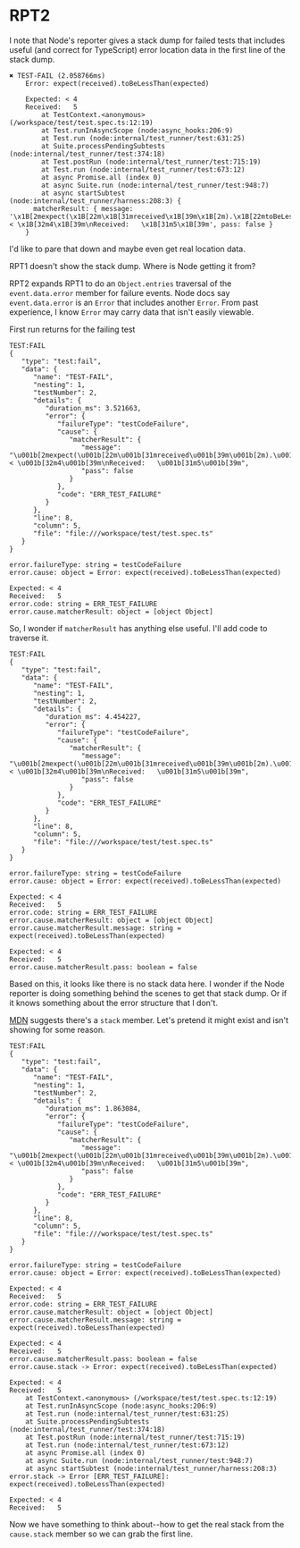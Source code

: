 # RPT2

I note that Node's reporter gives a stack dump for failed tests that includes useful (and correct for TypeScript) error location data in the first line of the stack dump.

```
✖ TEST-FAIL (2.058766ms)
    Error: expect(received).toBeLessThan(expected)
    
    Expected: < 4
    Received:   5
        at TestContext.<anonymous> (/workspace/test/test.spec.ts:12:19)
        at Test.runInAsyncScope (node:async_hooks:206:9)
        at Test.run (node:internal/test_runner/test:631:25)
        at Suite.processPendingSubtests (node:internal/test_runner/test:374:18)
        at Test.postRun (node:internal/test_runner/test:715:19)
        at Test.run (node:internal/test_runner/test:673:12)
        at async Promise.all (index 0)
        at async Suite.run (node:internal/test_runner/test:948:7)
        at async startSubtest (node:internal/test_runner/harness:208:3) {
      matcherResult: { message: '\x1B[2mexpect(\x1B[22m\x1B[31mreceived\x1B[39m\x1B[2m).\x1B[22mtoBeLessThan\x1B[2m(\x1B[22m\x1B[32mexpected\x1B[39m\x1B[2m)\x1B[22m\n\nExpected: < \x1B[32m4\x1B[39m\nReceived:   \x1B[31m5\x1B[39m', pass: false }
    }
```

I'd like to pare that down and maybe even get real location data.

RPT1 doesn't show the stack dump. Where is Node getting it from?

RPT2 expands RPT1 to do an `Object.entries` traversal of the `event.data.error` member for failure events. Node docs say `event.data.error` is an `Error` that includes another `Error`. From past experience, I know `Error` may carry data that isn't easily viewable.

First run returns for the failing test

```
TEST:FAIL
{
   "type": "test:fail",
   "data": {
      "name": "TEST-FAIL",
      "nesting": 1,
      "testNumber": 2,
      "details": {
         "duration_ms": 3.521663,
         "error": {
            "failureType": "testCodeFailure",
            "cause": {
               "matcherResult": {
                  "message": "\u001b[2mexpect(\u001b[22m\u001b[31mreceived\u001b[39m\u001b[2m).\u001b[22mtoBeLessThan\u001b[2m(\u001b[22m\u001b[32mexpected\u001b[39m\u001b[2m)\u001b[22m\n\nExpected: < \u001b[32m4\u001b[39m\nReceived:   \u001b[31m5\u001b[39m",
                  "pass": false
               }
            },
            "code": "ERR_TEST_FAILURE"
         }
      },
      "line": 8,
      "column": 5,
      "file": "file:///workspace/test/test.spec.ts"
   }
}

error.failureType: string = testCodeFailure
error.cause: object = Error: expect(received).toBeLessThan(expected)

Expected: < 4
Received:   5
error.code: string = ERR_TEST_FAILURE
error.cause.matcherResult: object = [object Object]
```

So, I wonder if `matcherResult` has anything else useful. I'll add code to traverse it.

```
TEST:FAIL
{
   "type": "test:fail",
   "data": {
      "name": "TEST-FAIL",
      "nesting": 1,
      "testNumber": 2,
      "details": {
         "duration_ms": 4.454227,
         "error": {
            "failureType": "testCodeFailure",
            "cause": {
               "matcherResult": {
                  "message": "\u001b[2mexpect(\u001b[22m\u001b[31mreceived\u001b[39m\u001b[2m).\u001b[22mtoBeLessThan\u001b[2m(\u001b[22m\u001b[32mexpected\u001b[39m\u001b[2m)\u001b[22m\n\nExpected: < \u001b[32m4\u001b[39m\nReceived:   \u001b[31m5\u001b[39m",
                  "pass": false
               }
            },
            "code": "ERR_TEST_FAILURE"
         }
      },
      "line": 8,
      "column": 5,
      "file": "file:///workspace/test/test.spec.ts"
   }
}

error.failureType: string = testCodeFailure
error.cause: object = Error: expect(received).toBeLessThan(expected)

Expected: < 4
Received:   5
error.code: string = ERR_TEST_FAILURE
error.cause.matcherResult: object = [object Object]
error.cause.matcherResult.message: string = expect(received).toBeLessThan(expected)

Expected: < 4
Received:   5
error.cause.matcherResult.pass: boolean = false
```

Based on this, it looks like there is no stack data here. I wonder if the Node reporter is doing something behind the scenes to get that stack dump. Or if it knows something about the error structure that I don't.

[MDN](https://developer.mozilla.org/en-US/docs/Web/JavaScript/Reference/Global_Objects/Error/stack) suggests there's a `stack` member. Let's pretend it might exist and isn't showing for some reason.

```
TEST:FAIL
{
   "type": "test:fail",
   "data": {
      "name": "TEST-FAIL",
      "nesting": 1,
      "testNumber": 2,
      "details": {
         "duration_ms": 1.863084,
         "error": {
            "failureType": "testCodeFailure",
            "cause": {
               "matcherResult": {
                  "message": "\u001b[2mexpect(\u001b[22m\u001b[31mreceived\u001b[39m\u001b[2m).\u001b[22mtoBeLessThan\u001b[2m(\u001b[22m\u001b[32mexpected\u001b[39m\u001b[2m)\u001b[22m\n\nExpected: < \u001b[32m4\u001b[39m\nReceived:   \u001b[31m5\u001b[39m",
                  "pass": false
               }
            },
            "code": "ERR_TEST_FAILURE"
         }
      },
      "line": 8,
      "column": 5,
      "file": "file:///workspace/test/test.spec.ts"
   }
}

error.failureType: string = testCodeFailure
error.cause: object = Error: expect(received).toBeLessThan(expected)

Expected: < 4
Received:   5
error.code: string = ERR_TEST_FAILURE
error.cause.matcherResult: object = [object Object]
error.cause.matcherResult.message: string = expect(received).toBeLessThan(expected)

Expected: < 4
Received:   5
error.cause.matcherResult.pass: boolean = false
error.cause.stack -> Error: expect(received).toBeLessThan(expected)

Expected: < 4
Received:   5
    at TestContext.<anonymous> (/workspace/test/test.spec.ts:12:19)
    at Test.runInAsyncScope (node:async_hooks:206:9)
    at Test.run (node:internal/test_runner/test:631:25)
    at Suite.processPendingSubtests (node:internal/test_runner/test:374:18)
    at Test.postRun (node:internal/test_runner/test:715:19)
    at Test.run (node:internal/test_runner/test:673:12)
    at async Promise.all (index 0)
    at async Suite.run (node:internal/test_runner/test:948:7)
    at async startSubtest (node:internal/test_runner/harness:208:3)
error.stack -> Error [ERR_TEST_FAILURE]: expect(received).toBeLessThan(expected)

Expected: < 4
Received:   5
```

Now we have something to think about--how to get the real stack from the `cause.stack` member so we can grab the first line.